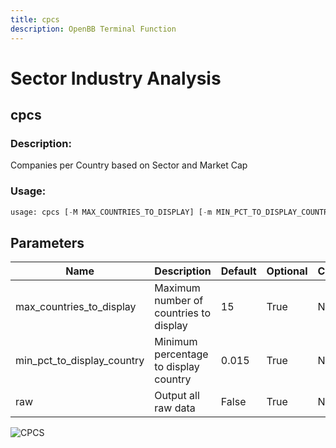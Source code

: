 ```yaml
---
title: cpcs
description: OpenBB Terminal Function
---
```


# Sector Industry Analysis

## cpcs

### Description: 

Companies per Country based on Sector and Market Cap

### Usage: 
```python
usage: cpcs [-M MAX_COUNTRIES_TO_DISPLAY] [-m MIN_PCT_TO_DISPLAY_COUNTRY] [-r]
```

## Parameters

| Name | Description | Default | Optional | Choices |
| ---- | ----------- | ------- | -------- | ------- |
| max_countries_to_display | Maximum number of countries to display | 15 | True | None |
| min_pct_to_display_country | Minimum percentage to display country | 0.015 | True | None |
| raw | Output all raw data | False | True | None |


![CPCS](https://user-images.githubusercontent.com/46355364/153896494-5c0c9c00-aa2a-45cb-8a93-cfaa908b35df.png)

